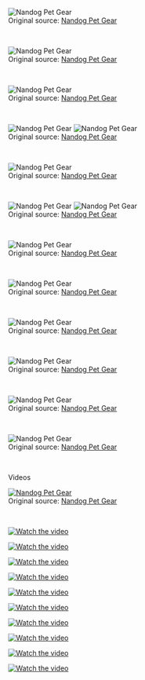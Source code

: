![Nandog Pet Gear](https://raw.githubusercontent.com/nikole-flowers/leo-work/main/Nandog/Nandog.gif "Nandog Pet Gear")
</br>
Original source: [Nandog Pet Gear](https://www.nandog.com/)

</br>

![Nandog Pet Gear](https://raw.githubusercontent.com/nikole-flowers/leo-work/main/Nandog/Nandog.jpeg "Nandog Pet Gear")
</br>
Original source: [Nandog Pet Gear](https://www.nandog.com/)

</br>

![Nandog Pet Gear](https://raw.githubusercontent.com/nikole-flowers/leo-work/main/Nandog/Nandog2.jpg "Nandog Pet Gear")
</br>
Original source: [Nandog Pet Gear](https://www.amazon.com/stores/page/3A64E96C-97CE-4EAA-936B-B8617C00E853?ingress=2&visitId=0d81ff56-2d7f-4a58-811f-f669ee0d7870&store_ref=bl_ast_dp_brandLogo_sto&ref_=ast_bln)

</br>

![Nandog Pet Gear](https://raw.githubusercontent.com/nikole-flowers/leo-work/main/Nandog/Nandog3.jpeg "Nandog Pet Gear")
![Nandog Pet Gear](https://raw.githubusercontent.com/nikole-flowers/leo-work/main/Nandog/Nandog4.jpeg "Nandog Pet Gear") 
</br>
Original source: [Nandog Pet Gear](https://www.nandog.com/collections/dog-car-seats/products/large-black-vegan-leather-car-seat-2-0)

</br>

![Nandog Pet Gear](https://raw.githubusercontent.com/nikole-flowers/leo-work/main/Nandog/Nandog5.jpeg "Nandog Pet Gear")
</br>
Original source: [Nandog Pet Gear](https://www.nandog.com/collections/dog-beds/products/banana-cat-dog-microplush-bed)

</br>

![Nandog Pet Gear](https://raw.githubusercontent.com/nikole-flowers/leo-work/main/Nandog/Nandog6.jpeg "Nandog Pet Gear")
![Nandog Pet Gear](https://raw.githubusercontent.com/nikole-flowers/leo-work/main/Nandog/Nandog7.jpeg "Nandog Pet Gear")
</br>
Original source: [Nandog Pet Gear](https://www.nandog.com/collections/dog-beds/products/copy-of-dog-car-seat-light-grey-large)

</br>

![Nandog Pet Gear](https://raw.githubusercontent.com/nikole-flowers/leo-work/main/Nandog/Nandog8.jpeg "Nandog Pet Gear")
</br>
Original source: [Nandog Pet Gear](https://www.nandog.com/collections/dog-beds/products/copy-of-prive-collection-quilted-vegan-leather-grey)

</br>

![Nandog Pet Gear](https://raw.githubusercontent.com/nikole-flowers/leo-work/main/Nandog/Nandog10.jpeg "Nandog Pet Gear")
</br>
Original source: [Nandog Pet Gear](https://www.nandog.com/collections/dog-beds/products/prive-collection-quilted-vegan-leather-black)

</br>

![Nandog Pet Gear](https://raw.githubusercontent.com/nikole-flowers/leo-work/main/Nandog/Nandog11.jpeg "Nandog Pet Gear")
</br>
Original source: [Nandog Pet Gear](https://www.nandog.com/products/cloud-2-0-reversible-dog-cat-bed-chinchilla)

</br>

![Nandog Pet Gear](https://raw.githubusercontent.com/nikole-flowers/leo-work/main/Nandog/Nandog12.png "Nandog Pet Gear")
</br>
Original source: [Nandog Pet Gear](https://www.nandog.com/)

</br>

![Nandog Pet Gear](https://raw.githubusercontent.com/nikole-flowers/leo-work/main/Nandog/Nandog14.png "Nandog Pet Gear")
</br>
Original source: [Nandog Pet Gear](https://www.nandog.com/)

</br>

![Nandog Pet Gear](https://raw.githubusercontent.com/nikole-flowers/leo-work/main/Nandog/Nandog15.jpg "Nandog Pet Gear")
</br>
Original source: [Nandog Pet Gear](https://www.amazon.com/stores/NANDOGPETGEAR/page/B01A42BF-C0B9-4C65-B49F-0B743A86484F?ref_=ast_bln&store_ref=bl_ast_dp_brandLogo_sto)

</br>

Videos

[![Nandog Pet Gear](https://img.youtube.com/vi/xWTUXByy1Ag/default.jpg)](https://raw.githubusercontent.com/nikole-flowers/leo-work/main/Nandog/Nandog.mp4)
</br>
Original source: [Nandog Pet Gear](https://m.media-amazon.com/images/S/al-na-9d5791cf-3faf/8ae16e9e-2868-49d2-8a1f-aa6e5fa696a6.mp4)

</br>

[![Watch the video](https://img.youtube.com/vi/pmmla1Pn0EE/default.jpg)](https://www.youtube.com/watch?v=pmmla1Pn0EE)

[![Watch the video](https://img.youtube.com/vi/-pG5iscU40c/default.jpg)](https://www.youtube.com/watch?v=-pG5iscU40c)

[![Watch the video](https://img.youtube.com/vi/AsUZZvtxlAE/default.jpg)](https://www.youtube.com/watch?v=AsUZZvtxlAE)

[![Watch the video](https://img.youtube.com/vi/ZKd-CA6Tp3s/default.jpg)](https://www.youtube.com/watch?v=ZKd-CA6Tp3s)

[![Watch the video](https://img.youtube.com/vi/xWTUXByy1Ag/default.jpg)](https://www.youtube.com/watch?v=xWTUXByy1Ag)

[![Watch the video](https://img.youtube.com/vi/8Bvl9lPw8Kc/default.jpg)](https://www.youtube.com/watch?v=8Bvl9lPw8Kc)

[![Watch the video](https://img.youtube.com/vi/ro-LbcJ4fxg/default.jpg)](https://www.youtube.com/watch?v=ro-LbcJ4fxg)

[![Watch the video](https://img.youtube.com/vi/fRtyp51sSWw/default.jpg)](https://www.youtube.com/watch?v=fRtyp51sSWw)

[![Watch the video](https://img.youtube.com/vi/tI40WzVc5y4/default.jpg)](https://www.youtube.com/watch?v=tI40WzVc5y4)

[![Watch the video](https://img.youtube.com/vi/6maO-NpZmlo/default.jpg)](https://www.youtube.com/watch?v=6maO-NpZmlo)